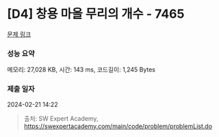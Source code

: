 # [D4] 창용 마을 무리의 개수 - 7465 

[문제 링크](https://swexpertacademy.com/main/code/problem/problemDetail.do?contestProbId=AWngfZVa9XwDFAQU) 

### 성능 요약

메모리: 27,028 KB, 시간: 143 ms, 코드길이: 1,245 Bytes

### 제출 일자

2024-02-21 14:22



> 출처: SW Expert Academy, https://swexpertacademy.com/main/code/problem/problemList.do